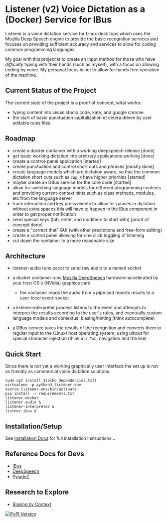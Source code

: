 # Listener (v2) Voice Dictation as a (Docker) Service for IBus

Listener is a voice dictation service for Linux desk tops
which uses the Mozilla Deep Speech  engine to provide the
basic recognition services and focuses on providing
sufficient  accuracy and services to allow for coding
common programming languages.

My goal with this project is to create an input method for those who
have *difficulty* typing with their hands (such as myself), with a 
focus on allowing coding by voice. My  personal focus is not
to allow for hands free operation of the machine.

## Current Status of the Project

The current state of the project is a proof of concept, what works:

* typing content into visual studio code, kate, and google chrome
* the start of basic punctuation capitalization et cetera  driven by
  user editable rules files

## Roadmap

* create a docker container with a working deepspeech release [done]
* get basic working dictation into arbitrary applications working [done]
* create a control-panel application [started]
* create punctuation and control short cuts and phrases  [mostly done]
* create language models which are  dictation aware, so that the common
  dictation short cuts such as `cap X`  have higher priorities [started]
* maybe create an DBus service for the core code [started]
* allow for switching language models for different programming contexts and providing
  current-context hints such as class methods, modules, etc from the language server
* track interaction and key press events to allow for pauses in dictation without extra spaces
   this will have to happen in the IBus  component in order to get proper notification
* send special keys (tab, enter, and modifiers to start with) [proof of concept done]
* create a "correct that" GUI (with other predictions and free-form editing)
* create a control panel allowing for one click toggling of listening
* cut down the container to a more reasonable size

## Architecture

* listener-audio runs pacat to send raw audio to a named socket
* a docker container runs [Mozilla DeepSpeech](https://github.com/mozilla/DeepSpeech) 
  hardware-accelerated by your host OS's (NVidia) graphics card

  * the container reads the audio from a pipe and reports results to a 
    user-local event-socket

* a listener-interpreter process listens to the event  and attempts to 
  interpret the results according to the user's rules,  and eventually 
  custom language models and contextual biasing/hinting (think autocomplete)
* a DBus service takes the results of the recognition and converts them to
  regular input to the (Linux) host operating system, using uinput for 
  special character injection (think `Alt-Tab`, navigation and the like)

## Quick Start

Since there is not yet a working graphically user interface the set up is not as
friendly as commercial voice dictation solutions.
```
sudo apt install $(echo dependencies.txt)
virtualenv -p python3 listener-env
source listener-env/bin/activate
pip install -r requirements.txt
listener-docker
listener-audio &
listener-interpreter &
listner-ibus &
```

## Installation/Setup

See [Installation Docs](./docs/installation.rst) for full installation instructions...

## Reference Docs for Devs

* [IBus](https://lazka.github.io/pgi-docs/IBus-1.0/index.html)
* [DeepSpeech](https://deepspeech.readthedocs.io/en/latest/Python-API.html)
* [Pyside2](https://doc.qt.io/qtforpython/modules.html)

## Research to Explore

* [Biasing by Context](https://static.googleusercontent.com/media/research.google.com/en//pubs/archive/43819.pdf)

[![PyPI Version](https://img.shields.io/pypi/v/listener.svg)](https://pypi.python.org/pypi/listener)

